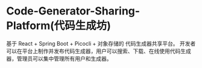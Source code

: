 # Code-Generator-Sharing-Platform(代码生成坊)
基于 React + Spring Boot + Picocli + 对象存储的 代码生成器共享平台。
开发者可以在平台上制作并发布代码生成器，用户可以搜索、下载、在线使用代码生成器，管理员可以集中管理所有用户和生成器。

